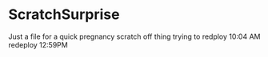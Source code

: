 # ScratchSurprise
Just a file for a quick pregnancy scratch off thing
trying to redploy 10:04 AM
redeploy 12:59PM

